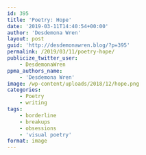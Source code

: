 ```yaml
---
id: 395
title: 'Poetry: Hope'
date: '2019-03-11T14:40:54+00:00'
author: 'Desdemona Wren'
layout: post
guid: 'http://desdemonawren.blog/?p=395'
permalink: /2019/03/11/poetry-hope/
publicize_twitter_user:
    - DesdemonaWren
ppma_authors_name:
    - 'Desdemona Wren'
image: /wp-content/uploads/2018/12/hope.png
categories:
    - Poetry
    - writing
tags:
    - borderline
    - breakups
    - obsessions
    - 'visual poetry'
format: image
---
```


